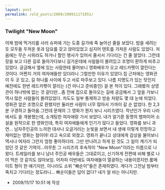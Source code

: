 ```yaml
---
layout: post
permalink: /old_posts/2009/200911171051/
---
```


### Twilight &quot;New Moon&quot;


어제 밤에 먹거리를 사러 슈퍼에 가는 도중 길가에 죽 늘어선 줄을 보았다. 밤을 새려는 듯 모두들 두꺼운 옷과 담요를 갖고 앉아있었고 심지어 텐트를 가져온 사람도 있었다. 처음에는 무슨 시위라도 하거나 할인 행사가 있어서 줄서서 기다리는 건 줄 알았다. 그런데 장을 보고 다른 길로 돌아가다보니 길가운데에 사람들이 몰려있고 조명이 환하게 비추고 있었다. 궁금해서 옆에 있는 사람한테 물어보니 영화배우가 오고 레드카펫이 깔린다는 것이다. 어쩐지 거의 여자애들만 있더라니 그럴만한 이유가 있었다.집 근처에는 영화관이 두 곳 있고, 길 하나를 사이에 두고 서로 마주보고 있다. 나름 지명도가 있는 탓인지 예전에도 한번 레드카펫이 깔리는 (건 아니고 준비중인) 걸 본 적이 있다. 그래봤자 상영관이 하나밖에 없는 것 같더만...좀 전에 집으로 돌아오는 길에 궁금해서 그 앞을 가보니 역시 많은 사람들이 몰려있었다. 차도도 일부 통제하고 방송 차량도 몇 대 눈에 띄었다. 영화관 앞은 조명으로 환했지만 둘러싼 사람이 너무 많아서 가까이 갈 순 없었다. 한 2,3 분 구경하고 돌아옴.그런데 문제의 그 영화가 뭔지 보니 <Twilight> 시리즈였다. 작년인가 우리 나라에서도 <Twilight>을 개봉했는데, 소개팅한 여자애랑 가서 보았다. 내가 알기론 동명의 뱀파이어 소설을 원작으로 한 영화인데, 특히 여자애들에게 인기가 많다고 들었다. 영화를 보니 과연... 남자주인공의 느끼한 대사나 오글거리는 눈빛을 보면서 내 생애 이렇게 민망하고 재미없는 영화는 첨이야! 라고 속으로 외쳤고. 영화가 끝나고 상대에게 감상을 물어보니 역시나 여자라 그런지 엄청 좋아하더라. 그만 만나려고 하게 된 것도 그 일이 계기가 되었던 것 같은 기억이...아무튼 그 <Twilight> 시리즈의 후속작이 "New Moon"이라는 이름으로 나왔다. 트레일러를 보니 남녀 주인공 배우들은 그대로이고, 신기하게 전편에 비해 별로 나이 먹은 것 같지도 않아보임. 어차피 이번에도 여자애들이 열광하는 내용이겠지만.룸메이트 형이 한 얘기지만, 이나라도 소위 "빠순이"들은 존재하였다. 게다가 그전날 밤부터 죽치고 기다리는 정도라니... 빠순이들은 답이 없다? 내가 알 바는 아니지만.




- 2009/11/17 10:51 에 작성